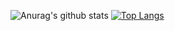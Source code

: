 ![Anurag's github stats](https://github-readme-stats.vercel.app/api?username=cazuzabarberino&show_icons=true&theme=dracula)
[![Top Langs](https://github-readme-stats.vercel.app/api/top-langs/?username=cazuzabarberino&layout=compact)](https://github.com/anuraghazra/github-readme-stats)
